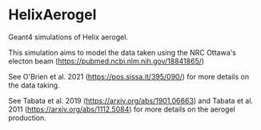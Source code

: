 # HelixAerogel

Geant4 simulations of Helix aerogel.

This simulation aims to model the data taken using the NRC Ottawa's electon beam (https://pubmed.ncbi.nlm.nih.gov/18841865/)

See O'Brien et al. 2021 (https://pos.sissa.it/395/090/) for more details on the data taking.

See Tabata et al. 2019 (https://arxiv.org/abs/1901.06663) and Tabata et al. 2011 (https://arxiv.org/abs/1112.5084) for more details on the aerogel production.